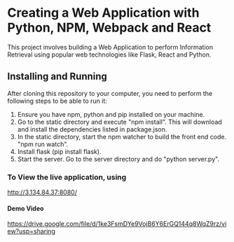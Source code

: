 # Creating a Web Application with Python, NPM, Webpack and React

This project involves building a Web Application to perform Information Retrieval  using popular web technologies
like Flask, React and Python.

## Installing and Running
After cloning this repository to your computer, you need to perform the following steps to be able to run it:
1) Ensure you have npm, python and pip installed on your machine.
2) Go to the static directory and execute "npm install".
This will download and install the dependencies listed in package.json.
3) In the static directory, start the npm watcher to build the front end code. "npm run watch".
4) Install flask (pip install flask).
5) Start the server. Go to the server directory and do "python server.py".

### To View the live application, using
http://3.134.84.37:8080/

#### Demo Video
https://drive.google.com/file/d/1ke3FsmDYe9VojB6Y6ErGQ144q8WqZ9rz/view?usp=sharing
